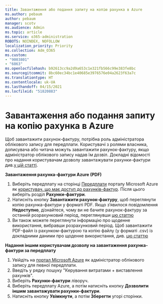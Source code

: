 ```yaml
---
title: Завантаження або подання запиту на копію рахунка в Azure
ms.author: pebaum
author: pebaum
manager: scotv
ms.audience: Admin
ms.topic: article
ms.service: o365-administration
ROBOTS: NOINDEX, NOFOLLOW
localization_priority: Priority
ms.collection: Adm_O365
ms.custom:
- "9003801"
- "6863"
ms.openlocfilehash: b92613cc9a2d9a653c1e321fb566c99e383fe8bc
ms.sourcegitcommit: 8bc60ec34bc1e40685e3976576e04a2623f63a7c
ms.translationtype: HT
ms.contentlocale: uk-UA
ms.lasthandoff: 04/15/2021
ms.locfileid: "51820883"
---
```

# <a name="download-or-request-a-copy-of-my-bill-in-azure"></a>Завантаження або подання запиту на копію рахунка в Azure

Щоб завантажити рахунок-фактуру, потрібна роль адміністратора облікового запису для передплати. Користувачі з ролями власника, дописувача або читача можуть завантажити рахунок-фактуру, якщо адміністратор облікового запису надав їм дозвіл. Докладні відомості про надання користувачам дозволу завантажувати рахунки-фактури див.[у цій статті](https://docs.microsoft.com/azure/cost-management-billing/manage/manage-billing-access#opt-in).

**Завантаження рахунка-фактури Azure (PDF)**

1. Виберіть передплату на сторінці [Передплати](https://portal.azure.com/#blade/Microsoft_Azure_Billing/SubscriptionsBlade) порталу Microsoft Azure як [користувач, що має доступ до рахунків-фактур](https://docs.microsoft.com/azure/cost-management-billing/manage/manage-billing-access?WT.mc_id=Portal-Microsoft_Azure_Support). Після цього виберіть розділ **Рахунки-фактури**.
2. Натисніть кнопку **Завантажити рахунок-фактуру**, щоб переглянути копію рахунка-фактури у форматі PDF. Якщо з’явилося повідомлення **Недоступно**, дізнайтеся, чому ви не бачите рахунок-фактуру за останній розрахунковий період, переглянувши [цю статтю](https://docs.microsoft.com/azure/cost-management-billing/manage/download-azure-invoice-daily-usage-date?WT.mc_id=Portal-Microsoft_Azure_Support#noinvoice)
3. Ви також можете переглянути інформацію про щоденне використання, вибравши розрахунковий період. Щоб завантажити PDF-файл із рахунком-фактурою та копію файлу (у форматі .csv) із докладними даними про щоденне використання, див. [цю статтю](https://docs.microsoft.com/azure/cost-management-billing/manage/download-azure-invoice-daily-usage-date?WT.mc_id=Portal-Microsoft_Azure_Support)  

**Надання іншим користувачам дозволу на завантаження рахунка-фактури за передплату**

1. Увійдіть на [портал Microsoft Azure](https://portal.azure.com/) як адміністратор облікового запису для певної передплати.
2. Введіть у рядку пошуку "Керування витратами + виставлення рахунків".
3. Виберіть **Рахунки-фактури** ліворуч.
4. Виберіть передплату Azure, а потім натисніть кнопку **Дозволити іншим завантажувати рахунки-фактури**.
5. Натисніть кнопку **Увімкнути**, а потім **Зберегти** угорі сторінки.
